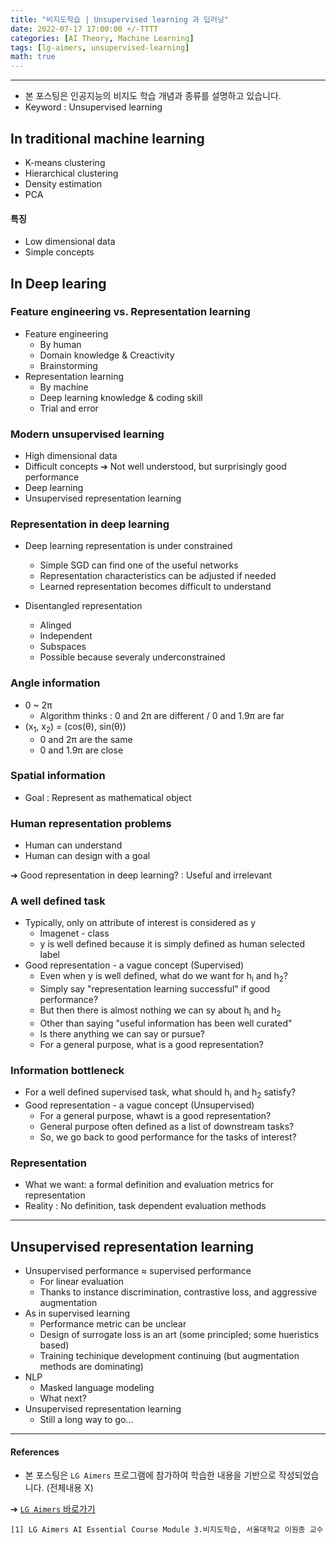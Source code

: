 ```yaml
---
title: "비지도학습 | Unsupervised learning 과 딥러닝"
date: 2022-07-17 17:00:00 +/-TTTT
categories: [AI Theory, Machine Learning]
tags: [lg-aimers, unsupervised-learning]
math: true
---
```




----------------

- 본 포스팅은 인공지능의 비지도 학습 개념과 종류를 설명하고 있습니다.
- Keyword :  Unsupervised learning



## **In traditional machine learning**

- K-means clustering
- Hierarchical clustering
- Density estimation
- PCA

#### **특징**

- Low dimensional data
- Simple concepts



## **In Deep learing**

### **Feature engineering vs. Representation learning**

- Feature engineering
  - By human
  - Domain knowledge & Creactivity
  - Brainstorming
- Representation learning
  - By machine
  - Deep learning knowledge & coding skill
  - Trial and error



### **Modern unsupervised learning**

- High dimensional data
- Difficult concepts ➔ Not well understood, but surprisingly good performance
- Deep learning
- Unsupervised representation learning



### **Representation in deep learning**

- Deep learning representation is under constrained
  - Simple SGD can find one of the useful networks
  - Representation characteristics can be adjusted if needed
  - Learned representation becomes difficult to understand

- Disentangled representation
  - Alinged
  - Independent
  - Subspaces
  - Possible because severaly underconstrained



### **Angle information**

- 0 ~ 2&pi;
  - Algorithm thinks : 0 and 2&pi; are different / 0 and 1.9&pi; are far
- (x<sub>1</sub>, x<sub>2</sub>) = (cos(&theta;), sin(&theta;))
  - 0 and 2&pi; are the same
  - 0 and 1.9&pi; are close



### **Spatial information**

- Goal : Represent as mathematical object



### **Human representation problems**

- Human can understand
- Human can design with a goal

➔ Good representation in deep learning? : Useful and irrelevant



### **A well defined task**

- Typically, only on attribute of interest is considered as y
  - Imagenet - class
  - y is well defined because it is simply defined as human selected label
- Good representation - a vague concept (Supervised)
  - Even when y is well defined, what do we want for h<sub>i</sub> and h<sub>2</sub>?
  - Simply say "representation learning successful"  if good performance?
  - But then there is almost nothing we can sy about h<sub>i</sub> and h<sub>2</sub>
  - Other than saying "useful information has been well curated"
  - Is there anything we can say or pursue?
  - For a general purpose, what is a good representation?
  
  

### **Information bottleneck**

- For a well defined supervised task, what should h<sub>i</sub> and h<sub>2</sub> satisfy?
- Good representation - a vague concept (Unsupervised)
  - For a general purpose, whawt is a good representation?
  - General purpose often defined as a list of downstream tasks?
  - So, we go back to good performance for the tasks of interest?



### **Representation**

- What we want: a formal definition and evaluation metrics for representation
- Reality : No definition, task dependent evaluation methods



----------------

## **Unsupervised representation learning**

- Unsupervised performance ≈ supervised performance
  - For linear evaluation
  - Thanks to instance discrimination, contrastive loss, and aggressive augmentation
- As in supervised learning
  - Performance metric can be unclear
  - Design of surrogate loss is an art (some principled; some hueristics based)
  - Training techinique development continuing (but augmentation methods are dominating)
- NLP
  - Masked language modeling
  - What next?
- Unsupervised representation learning
  - Still a long way to go...



----

#### **References**
- 본 포스팅은 `LG Aimers` 프로그램에 참가하여 학습한 내용을 기반으로 작성되었습니다. (전체내용 X)

➔ [`LG Aimers` 바로가기](https://www.lgaimers.ai/)


```
[1] LG Aimers AI Essential Course Module 3.비지도학습, 서울대학교 이원종 교수 
```

